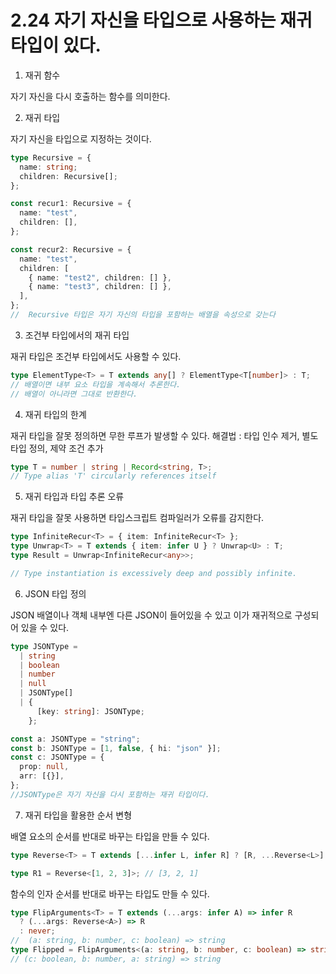# 2.24 자기 자신을 타입으로 사용하는 재귀 타입이 있다.

1. 재귀 함수

자기 자신을 다시 호출하는 함수를 의미한다.

2. 재귀 타입

자기 자신을 타입으로 지정하는 것이다.

```ts
type Recursive = {
  name: string;
  children: Recursive[];
};

const recur1: Recursive = {
  name: "test",
  children: [],
};

const recur2: Recursive = {
  name: "test",
  children: [
    { name: "test2", children: [] },
    { name: "test3", children: [] },
  ],
};
//  Recursive 타입은 자기 자신의 타입을 포함하는 배열을 속성으로 갖는다
```

3. 조건부 타입에서의 재귀 타입

재귀 타입은 조건부 타입에서도 사용할 수 있다.

```ts
type ElementType<T> = T extends any[] ? ElementType<T[number]> : T;
// 배열이면 내부 요소 타입을 계속해서 추론한다.
// 배열이 아니라면 그대로 반환한다.
```

4. 재귀 타입의 한계

재귀 타입을 잘못 정의하면 무한 루프가 발생할 수 있다.
해결법 : 타입 인수 제거, 별도 타입 정의, 제약 조건 추가

```ts
type T = number | string | Record<string, T>;
// Type alias 'T' circularly references itself
```

5. 재귀 타입과 타입 추론 오류

재귀 타입을 잘못 사용하면 타입스크립트 컴파일러가 오류를 감지한다.

```ts
type InfiniteRecur<T> = { item: InfiniteRecur<T> };
type Unwrap<T> = T extends { item: infer U } ? Unwrap<U> : T;
type Result = Unwrap<InfiniteRecur<any>>;

// Type instantiation is excessively deep and possibly infinite.
```

6. JSON 타입 정의

JSON 배열이나 객체 내부엔 다른 JSON이 들어있을 수 있고 이가 재귀적으로 구성되어 있을 수 있다.

```ts
type JSONType =
  | string
  | boolean
  | number
  | null
  | JSONType[]
  | {
      [key: string]: JSONType;
    };

const a: JSONType = "string";
const b: JSONType = [1, false, { hi: "json" }];
const c: JSONType = {
  prop: null,
  arr: [{}],
};
//JSONType은 자기 자신을 다시 포함하는 재귀 타입이다.
```

7.  재귀 타입을 활용한 순서 변형

배열 요소의 순서를 반대로 바꾸는 타입을 만들 수 있다.

```ts
type Reverse<T> = T extends [...infer L, infer R] ? [R, ...Reverse<L>] : [];

type R1 = Reverse<[1, 2, 3]>; // [3, 2, 1]
```

함수의 인자 순서를 반대로 바꾸는 타입도 만들 수 있다.

```ts
type FlipArguments<T> = T extends (...args: infer A) => infer R
  ? (...args: Reverse<A>) => R
  : never;
//  (a: string, b: number, c: boolean) => string
type Flipped = FlipArguments<(a: string, b: number, c: boolean) => string>;
// (c: boolean, b: number, a: string) => string
```
